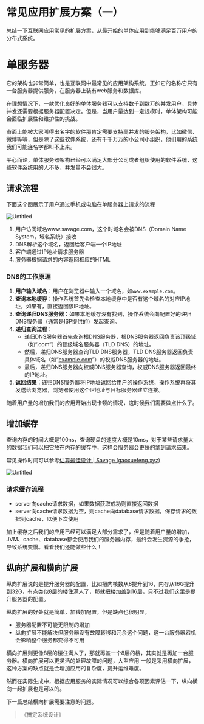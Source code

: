 <!-- ---
title: 常见应用扩展方案（一）
date: 2024-06-16
description: 起始：单体服务器架构
categories: 系统设计
mathjax: true
--- -->
# 常见应用扩展方案（一）

总结一下互联网应用常见的扩展方案，从最开始的单体应用到能够满足百万用户的分布式系统。

# 单服务器

它的架构也非常简单，也是互联网中最常见的应用架构系统，正如它的名称它只有一台服务器提供服务，在服务器上装有web服务和数据库。

在理想情况下，一款优化良好的单体服务器可以支持数千到数万的并发用户，具体并发还需要根据服务器配置决定。但是，当用户量达到一定规模时，单体架构可能会面临扩展性和维护性的挑战。

市面上能被大家叫得出名字的软件那肯定需要支持高并发的服务架构，比如微信、微博等等，但是除了这些软件系统，还有千千万万的小公司小组织，他们用的系统我们可能连名字都叫不上来。

平心而论，单体服务器架构已经可以满足大部分公司或者组织使用的软件系统，这些软件系统用的人不多，并发量不会很大。

## 请求流程

下面这个图展示了用户通过手机或电脑在单服务器上请求的流程

![Untitled](/pic/%E5%B8%B8%E8%A7%81%E5%BA%94%E7%94%A8%E6%89%A9%E5%B1%95%E6%96%B9%E6%A1%88%EF%BC%88%E4%B8%80%EF%BC%89%20c113ffe49015483b9dc77f0d9250f6fd/Untitled.png)

1. 用户访问域名www.savage.com，这个时域名会被DNS（Domain Name System，域名系统）接收
2. DNS解析这个域名，返回给客户端一个IP地址
3. 客户端通过IP地址请求服务器
4. 服务器根据请求的内容返回相应的HTML

### DNS的工作原理

1. **用户输入域名**：用户在浏览器中输入一个域名，如`www.example.com`。
2. **查询本地缓存**：操作系统首先会检查本地缓存中是否有这个域名的对应IP地址，如果有，直接返回该IP地址。
3. **查询递归DNS服务器**：如果本地缓存没有找到，操作系统会向配置好的递归DNS服务器（通常是ISP提供的）发起查询。
4. **递归查询过程**：
    - 递归DNS服务器首先查询根DNS服务器，根DNS服务器返回负责该顶级域（如“.com”）的顶级域名服务器（TLD DNS）的地址。
    - 然后，递归DNS服务器查询TLD DNS服务器，TLD DNS服务器返回负责具体域名（如“[example.com](http://example.com/)”）的权威DNS服务器的地址。
    - 最后，递归DNS服务器向权威DNS服务器查询，权威DNS服务器返回最终的IP地址。
5. **返回结果**：递归DNS服务器将IP地址返回给用户的操作系统，操作系统再将其发送给浏览器，浏览器使用这个IP地址与目标服务器建立连接。

随着用户量的增加我们的应用开始出现卡顿的情况，这时候我们需要做点什么了。

## 增加缓存

查询内存的时间大概是100ns，查询硬盘的速度大概是10ms，对于某些请求量大的数据我们可以把它放在内存的缓存中，这样会服务器会更快的拿到请求结果。

常见操作时间可以参考[估算最佳设计 | Savage (gaoxuefeng.xyz)](https://www.gaoxuefeng.xyz/2024/06/16/%E4%BC%B0%E7%AE%97%E6%9C%80%E4%BD%B3%E8%AE%BE%E8%AE%A1%20c61b650fd719444893ba110836bb92a6/)

![Untitled](/pic/%E5%B8%B8%E8%A7%81%E5%BA%94%E7%94%A8%E6%89%A9%E5%B1%95%E6%96%B9%E6%A1%88%EF%BC%88%E4%B8%80%EF%BC%89%20c113ffe49015483b9dc77f0d9250f6fd/Untitled%201.png)

### 请求缓存流程

- server向cache请求数据，如果数据获取成功则直接返回数据
- server向cache请求数据为空，则cache向database请求数据，保存请求的数据到cache，以便下次使用

加上缓存之后我们的应用已经可以满足大部分需求了，但是随着用户量的增加，JVM、cache、database都会使用我们的服务器内存，最终会发生资源的争抢，导致系统变慢。看看我们还能做些什么！

## 纵向扩展和横向扩展

纵向扩展说的是提升服务器的配置，比如把内核数从8提升到16，内存从16G提升到32G，有点类似8层的楼住满人了，那就把楼加盖到16层，只不过我们这里是提升服务器的配置。

纵向扩展的好处就是简单，加钱加配置，但是缺点也很明显。

- 服务器配置不可能无限制的增加
- 纵向扩展不能解决但服务器没有故障转移和冗余这个问题，这一台服务器宕机会影响整个服务都变得不可用

横向扩展则更像8层的楼住满人了，那就再盖一个8层的楼，其实就是再加一台服务器。横向扩展可以更灵活的处理故障的问题，大型应用 一般是采用横向扩展，这种方案的缺点就是会增加应用的复杂度，提升运维难度。

然而在实际生成中，根据应用服务的实际情况可以综合各项因素评估一下，纵向横向一起扩展也是可以的。

下一篇总结横向扩展需要注意的问题。

> 《搞定系统设计》
>